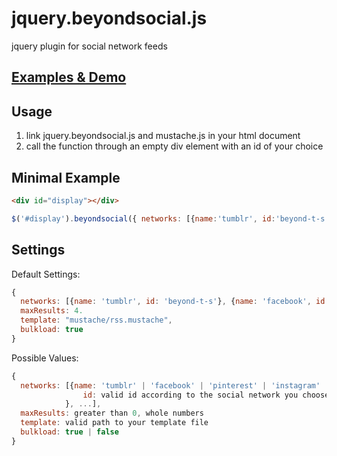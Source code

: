 jquery.beyondsocial.js
======================

jquery plugin for social network feeds

[Examples & Demo](http://beyondthestatic.github.io/jquery.beyondsocial.js)
-------------------------------------------------------------------------

Usage
-----
1) link jquery.beyondsocial.js and mustache.js in your html document
2) call the function through an empty div element with an id of your choice

Minimal Example
----------------
```html
<div id="display"></div>
```
```js
$('#display').beyondsocial({ networks: [{name:'tumblr', id:'beyond-t-s'}] });
```

Settings
--------
Default Settings:
```js
{
  networks: [{name: 'tumblr', id: 'beyond-t-s'}, {name: 'facebook', id: '323476337711540'}],
  maxResults: 4.
  template: "mustache/rss.mustache",
  bulkload: true
}
```
Possible Values:
```js
{
  networks: [{name: 'tumblr' | 'facebook' | 'pinterest' | 'instagram' 
                id: valid id according to the social network you choose
            }, ...],
  maxResults: greater than 0, whole numbers
  template: valid path to your template file
  bulkload: true | false
}
```
